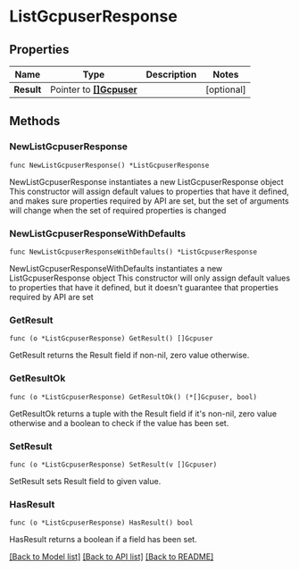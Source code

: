# ListGcpuserResponse

## Properties

Name | Type | Description | Notes
------------ | ------------- | ------------- | -------------
**Result** | Pointer to [**[]Gcpuser**](Gcpuser.md) |  | [optional] 

## Methods

### NewListGcpuserResponse

`func NewListGcpuserResponse() *ListGcpuserResponse`

NewListGcpuserResponse instantiates a new ListGcpuserResponse object
This constructor will assign default values to properties that have it defined,
and makes sure properties required by API are set, but the set of arguments
will change when the set of required properties is changed

### NewListGcpuserResponseWithDefaults

`func NewListGcpuserResponseWithDefaults() *ListGcpuserResponse`

NewListGcpuserResponseWithDefaults instantiates a new ListGcpuserResponse object
This constructor will only assign default values to properties that have it defined,
but it doesn't guarantee that properties required by API are set

### GetResult

`func (o *ListGcpuserResponse) GetResult() []Gcpuser`

GetResult returns the Result field if non-nil, zero value otherwise.

### GetResultOk

`func (o *ListGcpuserResponse) GetResultOk() (*[]Gcpuser, bool)`

GetResultOk returns a tuple with the Result field if it's non-nil, zero value otherwise
and a boolean to check if the value has been set.

### SetResult

`func (o *ListGcpuserResponse) SetResult(v []Gcpuser)`

SetResult sets Result field to given value.

### HasResult

`func (o *ListGcpuserResponse) HasResult() bool`

HasResult returns a boolean if a field has been set.


[[Back to Model list]](../README.md#documentation-for-models) [[Back to API list]](../README.md#documentation-for-api-endpoints) [[Back to README]](../README.md)


